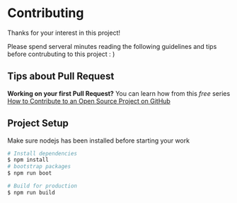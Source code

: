 # Contributing

Thanks for your interest in this project!

Please spend serveral minutes reading the following guidelines and tips before contrubuting to this project : )

## Tips about Pull Request

**Working on your first Pull Request?** You can learn how from this *free* series
[How to Contribute to an Open Source Project on GitHub](https://egghead.io/series/how-to-contribute-to-an-open-source-project-on-github)

## Project Setup

Make sure nodejs has been installed before starting your work

```bash
# Install dependencies
$ npm install
# bootstrap packages
$ npm run boot
```

```bash
# Build for production
$ npm run build
```

